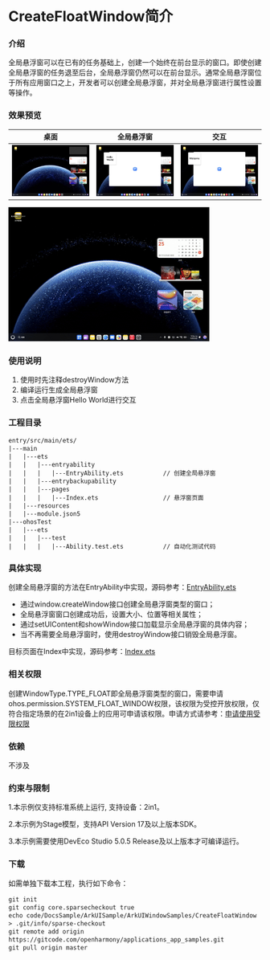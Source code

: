 # CreateFloatWindow简介

### 介绍

全局悬浮窗可以在已有的任务基础上，创建一个始终在前台显示的窗口。即使创建全局悬浮窗的任务退至后台，全局悬浮窗仍然可以在前台显示。通常全局悬浮窗位于所有应用窗口之上，开发者可以创建全局悬浮窗，并对全局悬浮窗进行属性设置等操作。

### 效果预览


| 桌面                                     | 全局悬浮窗                                  | 交互                                     |
|----------------------------------------|----------------------------------------|----------------------------------------|
| ![image](screenshots/screenshot_1.jpg) | ![image](screenshots/screenshot_2.jpg) | ![image](screenshots/screenshot_3.jpg) |

<img src="screenshots/1.gif">

### 使用说明

1. 使用时先注释destroyWindow方法
2. 编译运行生成全局悬浮窗 
3. 点击全局悬浮窗Hello World进行交互

### 工程目录

```
entry/src/main/ets/
|---main
|   |---ets
|   |   |---entryability
|   |   |   |---EntryAbility.ets           // 创建全局悬浮窗
|   |   |---entrybackupability
|   |   |---pages
|   |   |   |---Index.ets                  // 悬浮窗页面
|   |---resources
|   |---module.json5                       
|---ohosTest
|   |---ets 
|   |   |---test
|   |   |   |---Ability.test.ets           // 自动化测试代码
```

### 具体实现

创建全局悬浮窗的方法在EntryAbility中实现，源码参考：[EntryAbility.ets](https://gitcode.com/openharmony/applications_app_samples/blob/master/code/DocsSample/ArkUISample/ArkUIWindowSamples/CreateFloatWindow/entry/src/main/ets/entryability/EntryAbility.ets)

- 通过window.createWindow接口创建全局悬浮窗类型的窗口；
- 全局悬浮窗窗口创建成功后，设置大小、位置等相关属性；
- 通过setUIContent和showWindow接口加载显示全局悬浮窗的具体内容；
- 当不再需要全局悬浮窗时，使用destroyWindow接口销毁全局悬浮窗。

目标页面在Index中实现，源码参考：[Index.ets](https://gitcode.com/openharmony/applications_app_samples/blob/master/code/DocsSample/ArkUISample/ArkUIWindowSamples/CreateFloatWindow/entry/src/main/ets/pages/Index.ets)

### 相关权限

创建WindowType.TYPE_FLOAT即全局悬浮窗类型的窗口，需要申请ohos.permission.SYSTEM_FLOAT_WINDOW权限，该权限为受控开放权限，仅符合指定场景的在2in1设备上的应用可申请该权限。申请方式请参考：[申请使用受限权限](https://developer.huawei.com/consumer/cn/doc/harmonyos-guides/declare-permissions-in-acl)

### 依赖

不涉及

### 约束与限制

1.本示例仅支持标准系统上运行, 支持设备：2in1。

2.本示例为Stage模型，支持API Version 17及以上版本SDK。

3.本示例需要使用DevEco Studio 5.0.5 Release及以上版本才可编译运行。

### 下载

如需单独下载本工程，执行如下命令：

```
git init
git config core.sparsecheckout true
echo code/DocsSample/ArkUISample/ArkUIWindowSamples/CreateFloatWindow > .git/info/sparse-checkout
git remote add origin https://gitcode.com/openharmony/applications_app_samples.git
git pull origin master
```